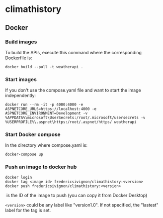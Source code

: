 # climathistory

## Docker

### Build images

To build the APIs, execute this command where the corresponding Dockerfile is:

```
docker build --pull -t weatherapi .
```


### Start images

If you don't use the compose.yaml file and want to start the image independently:

```
docker run --rm -it -p 4000:4000 -e ASPNETCORE_URLS=https://localhost:4000 -e ASPNETCORE_ENVIRONMENT=Development -v %APPDATA%\microsoft\UserSecrets:/root/.microsoft/usersecrets -v %USERPROFILE%\.aspnet\https:/root/.aspnet/https/ weatherapi
```


### Start Docker compose

In the directory where compose.yaml is:

```
docker-compose up
```

### Push an image to docker hub

```
docker login
docker tag <image id> fredericsivignon/climathistory:<version>
docker push fredericsivignon/climathistory:<version>

```

<image id> is the ID of the image to push (you can copy it from Docker Desktop)

`<version>` could be any label like "version1.0". If not specified, the "lastest" label for the tag is set.

